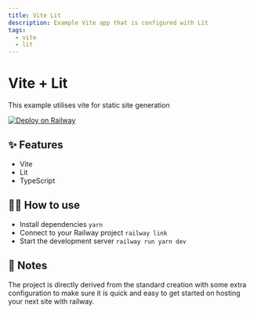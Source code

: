 ```yaml
---
title: Vite Lit
description: Example Vite app that is configured with Lit
tags:
  - vite
  - lit
---
```


# Vite + Lit
This example utilises vite for static site generation

[![Deploy on Railway](https://railway.app/button.svg)](https://railway.app/new?template=https%3A%2F%2Fgithub.com%2Frailwayapp%2Fexamples%2Ftree%2Fmaster%2Fexamples%2Fvite-lit)

## ✨ Features

- Vite
- Lit
- TypeScript

## 💁‍♀️ How to use

- Install dependencies `yarn`
- Connect to your Railway project `railway link`
- Start the development server `railway run yarn dev`

## 📝 Notes

The project is directly derived from the standard creation with some extra configuration to make sure it is quick and easy to get started on hosting your next site with railway. 
